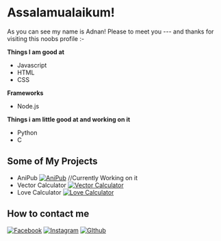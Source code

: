 # Assalamualaikum!
As you can see my name is Adnan! Please to meet you --- and thanks for visiting this noobs profile :-

**Things I am good at**
- Javascript
- HTML
- CSS

**Frameworks**
- Node.js
  
**Things i am little good at and working on it** 
- Python
- C

## Some of My Projects
- AniPub
[![AniPub](https://img.shields.io/badge/Button-Click%20Here-brightgreen)](https://github.com/AniPub/AniPub) //Currently Working on it
- Vector Calculator
[![Vector Calculator](https://img.shields.io/badge/Button-Click%20Here-brightgreen)](https://AdnanDLuffy.github.io/Calculator)
- Love Calculator
[![Love Calculator](https://img.shields.io/badge/Button-Click%20Here-brightgreen)](https://adnandluffy.github.io/Love%20Calculator/)

## How to contact me
[![Facebook](https://img.shields.io/badge/Facebook-1877F2?style=for-the-badge&logo=facebook&logoColor=white)](https://www.facebook.com/WallaHabibi.Adnan)
[![Instagram](https://img.shields.io/badge/Instagram-E4405F?style=for-the-badge&logo=instagram&logoColor=white)](https://www.instagram.com/adnand.luffy)
[![GIthub](https://img.shields.io/badge/GitHub-181717?style=for-the-badge&logo=github)](https://github.com/AdnanDLuffy)

